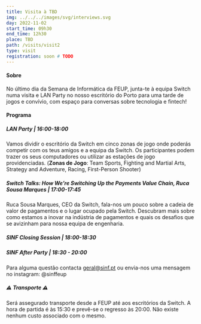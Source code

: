 ```yaml
---
title: Visita à TBD
img: ../../../images/svg/interviews.svg
day: 2022-11-02
start_time: 09h30
end_time: 12h30
place: TBD
path: /visits/visit2
type: visit
registration: soon # TODO
---
```


#### Sobre

No último dia da Semana de Informática da FEUP, junta-te à equipa Switch numa visita e LAN Party no nosso escritório do Porto para uma tarde de jogos e convívio, com espaço para conversas sobre tecnologia e fintech!

#### Programa

##### LAN Party | 16:00-18:00

Vamos dividir o escritório da Switch em cinco zonas de jogo onde poderás competir com os teus amigos e a equipa da Switch. Os participantes podem trazer os seus computadores ou utilizar as estações de jogo providenciadas. (**Zonas de Jogo**: Team Sports, Fighting and Martial Arts, Strategy and Adventure, Racing, First-Person Shooter)

##### Switch Talks: How We’re Switching Up the Payments Value Chain, Ruca Sousa Marques | 17:00-17:45

Ruca Sousa Marques, CEO da Switch, fala-nos um pouco sobre a cadeia de valor de pagamentos e o lugar ocupado pela Switch. Descubram mais sobre como estamos a inovar na indústria de pagamentos e quais os desafios que se avizinham para nossa equipa de engenharia.

##### SINF Closing Session | 18:00-18:30

##### SINF After Party | 18:30 - 20:00

Para alguma questão contacta geral@sinf.pt ou envia-nos uma mensagem no instagram: @sinffeup

##### ⚠️ Transporte ⚠️

Será assegurado transporte desde a FEUP até aos escritórios da Switch. A hora de partida é às 15:30 e prevê-se o regresso às 20:00. Não existe nenhum custo associado com o mesmo.
